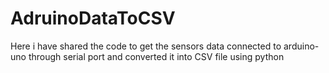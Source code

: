 # AdruinoDataToCSV
Here i have shared the code to get the sensors data connected to arduino-uno through serial port and converted it into CSV file using python

